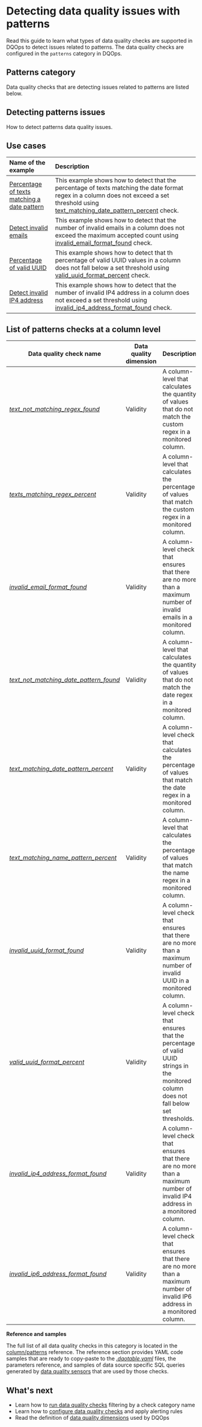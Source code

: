 # Detecting data quality issues with patterns
Read this guide to learn what types of data quality checks are supported in DQOps to detect issues related to patterns.
The data quality checks are configured in the `patterns` category in DQOps.

## Patterns category
Data quality checks that are detecting issues related to patterns are listed below.

## Detecting patterns issues
How to detect patterns data quality issues.

## Use cases
| **Name of the example**                                                                                                | **Description**                                                                                                                                                                                                                                                |
|:-----------------------------------------------------------------------------------------------------------------------|:---------------------------------------------------------------------------------------------------------------------------------------------------------------------------------------------------------------------------------------------------------------|
| [Percentage of texts matching a date pattern](../../examples/data-validity/percentage-of-texts-matching-date-regex.md) | This example shows how to detect that the percentage of texts matching the date format regex in a column does not exceed a set threshold using [text_matching_date_pattern_percent](../../checks/column/patterns/text-matching-date-pattern-percent.md) check. |
| [Detect invalid emails](../../examples/data-validity/detect-invalid-emails.md)                                         | This example shows how to detect that the number of invalid emails in a column does not exceed the maximum accepted count using [invalid_email_format_found](../../checks/column/patterns/invalid-email-format-found.md) check.                                |
| [Percentage of valid UUID](../../examples/data-validity/percentage-of-valid-uuid.md)                                   | This example shows how to detect that th percentage of valid UUID values in a column does not fall below a set threshold using [valid_uuid_format_percent](../../checks/column/patterns/valid-uuid-format-percent.md) check.                                   |
| [Detect invalid IP4 address](../../examples/data-validity/detect-invalid-ip4-addresses.md)                             | This example shows how to detect that the number of invalid IP4 address in a column does not exceed a set threshold using [invalid_ip4_address_format_found](../../checks/column/patterns/invalid-ip4-address-format-found.md) check.                          |

## List of patterns checks at a column level
| Data quality check name | Data quality dimension | Description | Standard check |
|-------------------------|------------------------|-------------|-------|
|[*text_not_matching_regex_found*](../../checks/column/patterns/text-not-matching-regex-found.md)|Validity|A column-level that calculates the quantity of values that do not match the custom regex in a monitored column.|:material-check-bold:|
|[*texts_matching_regex_percent*](../../checks/column/patterns/texts-matching-regex-percent.md)|Validity|A column-level that calculates the percentage of values that match the custom regex in a monitored column.|:material-check-bold:|
|[*invalid_email_format_found*](../../checks/column/patterns/invalid-email-format-found.md)|Validity|A column-level check that ensures that there are no more than a maximum number of invalid emails in a monitored column.|:material-check-bold:|
|[*text_not_matching_date_pattern_found*](../../checks/column/patterns/text-not-matching-date-pattern-found.md)|Validity|A column-level that calculates the quantity of values that do not match the date regex in a monitored column.| |
|[*text_matching_date_pattern_percent*](../../checks/column/patterns/text-matching-date-pattern-percent.md)|Validity|A column-level check that calculates the percentage of values that match the date regex in a monitored column.| |
|[*text_matching_name_pattern_percent*](../../checks/column/patterns/text-matching-name-pattern-percent.md)|Validity|A column-level that calculates the percentage of values that match the name regex in a monitored column.| |
|[*invalid_uuid_format_found*](../../checks/column/patterns/invalid-uuid-format-found.md)|Validity|A column-level check that ensures that there are no more than a maximum number of invalid UUID in a monitored column.| |
|[*valid_uuid_format_percent*](../../checks/column/patterns/valid-uuid-format-percent.md)|Validity|A column-level check that ensures that the percentage of valid UUID strings in the monitored column does not fall below set thresholds.| |
|[*invalid_ip4_address_format_found*](../../checks/column/patterns/invalid-ip4-address-format-found.md)|Validity|A column-level check that ensures that there are no more than a maximum number of invalid IP4 address in a monitored column.| |
|[*invalid_ip6_address_format_found*](../../checks/column/patterns/invalid-ip6-address-format-found.md)|Validity|A column-level check that ensures that there are no more than a maximum number of invalid IP6 address in a monitored column.| |


**Reference and samples**

The full list of all data quality checks in this category is located in the [column/patterns](../../checks/column/patterns/index.md) reference.
The reference section provides YAML code samples that are ready to copy-paste to the [*.dqotable.yaml*](../../reference/yaml/TableYaml.md) files,
the parameters reference, and samples of data source specific SQL queries generated by [data quality sensors](../definition-of-data-quality-sensors.md)
that are used by those checks.

## What's next
- Learn how to [run data quality checks](../running-data-quality-checks.md#targeting-a-category-of-checks) filtering by a check category name
- Learn how to [configure data quality checks](../configuring-data-quality-checks-and-rules.md) and apply alerting rules
- Read the definition of [data quality dimensions](../data-quality-dimensions.md) used by DQOps
